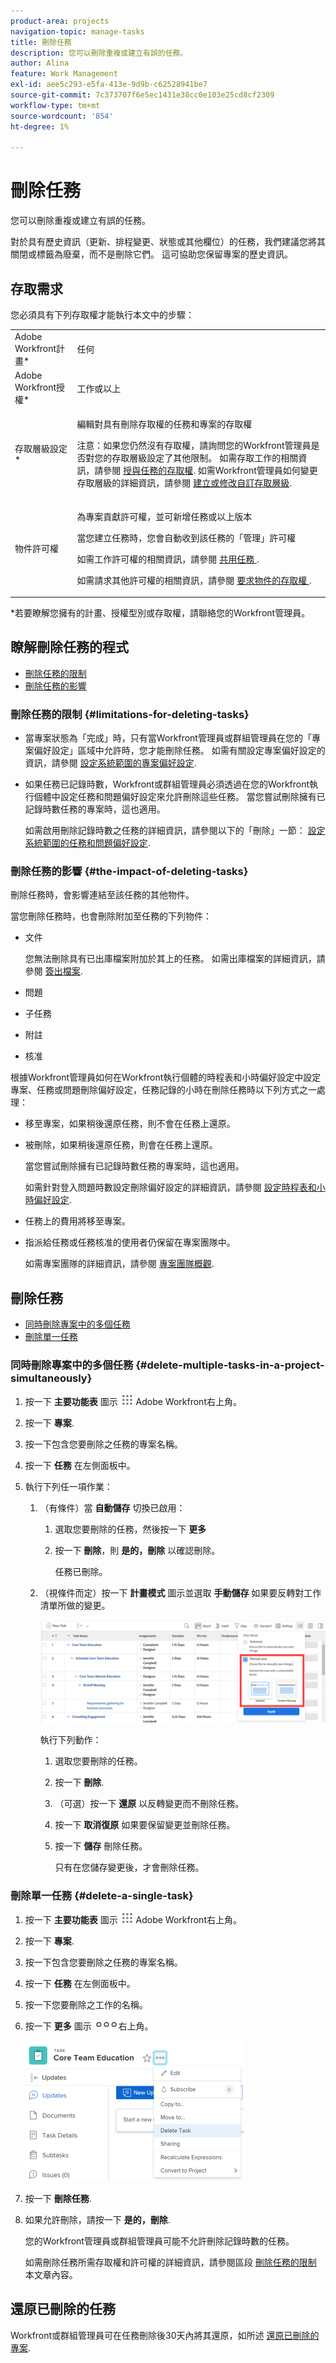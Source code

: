```yaml
---
product-area: projects
navigation-topic: manage-tasks
title: 刪除任務
description: 您可以刪除重複或建立有誤的任務。
author: Alina
feature: Work Management
exl-id: aee5c293-e5fa-413e-9d9b-c62528941be7
source-git-commit: 7c373707f6e5ec1431e38cc0e103e25cd8cf2309
workflow-type: tm+mt
source-wordcount: '854'
ht-degree: 1%

---
```


# 刪除任務

您可以刪除重複或建立有誤的任務。

對於具有歷史資訊（更新、排程變更、狀態或其他欄位）的任務，我們建議您將其關閉或標籤為廢棄，而不是刪除它們。 這可協助您保留專案的歷史資訊。

## 存取需求

您必須具有下列存取權才能執行本文中的步驟：

<table style="table-layout:auto"> 
 <col> 
 <col> 
 <tbody> 
  <tr> 
   <td role="rowheader">Adobe Workfront計畫*</td> 
   <td> <p>任何</p> </td> 
  </tr> 
  <tr> 
   <td role="rowheader">Adobe Workfront授權*</td> 
   <td> <p>工作或以上</p> </td> 
  </tr> 
  <tr> 
   <td role="rowheader">存取層級設定*</td> 
   <td> <p>編輯對具有刪除存取權的任務和專案的存取權</p> <p>注意：如果您仍然沒有存取權，請詢問您的Workfront管理員是否對您的存取層級設定了其他限制。 如需存取工作的相關資訊，請參閱 <a href="../../../administration-and-setup/add-users/configure-and-grant-access/grant-access-tasks.md" class="MCXref xref">授與任務的存取權</a>. 如需Workfront管理員如何變更存取層級的詳細資訊，請參閱 <a href="../../../administration-and-setup/add-users/configure-and-grant-access/create-modify-access-levels.md" class="MCXref xref">建立或修改自訂存取層級</a>. </p> </td> 
  </tr> 
  <tr> 
   <td role="rowheader">物件許可權</td> 
   <td> <p>為專案貢獻許可權，並可新增任務或以上版本</p> <p>當您建立任務時，您會自動收到該任務的「管理」許可權</p> <p> 如需工作許可權的相關資訊，請參閱 <a href="../../../workfront-basics/grant-and-request-access-to-objects/share-a-task.md" class="MCXref xref">共用任務 </a>. </p> <p>如需請求其他許可權的相關資訊，請參閱 <a href="../../../workfront-basics/grant-and-request-access-to-objects/request-access.md" class="MCXref xref">要求物件的存取權 </a>.</p> </td> 
  </tr> 
 </tbody> 
</table>

&#42;若要瞭解您擁有的計畫、授權型別或存取權，請聯絡您的Workfront管理員。

## 瞭解刪除任務的程式

* [刪除任務的限制](#limitations-for-deleting-tasks)
* [刪除任務的影響](#the-impact-of-deleting-tasks)

### 刪除任務的限制  {#limitations-for-deleting-tasks}

* 當專案狀態為「完成」時，只有當Workfront管理員或群組管理員在您的「專案偏好設定」區域中允許時，您才能刪除任務。 如需有關設定專案偏好設定的資訊，請參閱 [設定系統範圍的專案偏好設定](../../../administration-and-setup/set-up-workfront/configure-system-defaults/set-project-preferences.md).

* 如果任務已記錄時數，Workfront或群組管理員必須透過在您的Workfront執行個體中設定任務和問題偏好設定來允許刪除這些任務。 當您嘗試刪除擁有已記錄時數任務的專案時，這也適用。

  <!--
  (NOTE: the last statement is NWE&nbsp;only; not possible in classic)
  -->

  如需啟用刪除記錄時數之任務的詳細資訊，請參閱以下的「刪除」一節： [設定系統範圍的任務和問題偏好設定](../../../administration-and-setup/set-up-workfront/configure-system-defaults/set-task-issue-preferences.md).

### 刪除任務的影響 {#the-impact-of-deleting-tasks}

刪除任務時，會影響連結至該任務的其他物件。

當您刪除任務時，也會刪除附加至任務的下列物件：

* 文件

  您無法刪除具有已出庫檔案附加於其上的任務。 如需出庫檔案的詳細資訊，請參閱 [簽出檔案](../../../documents/managing-documents/check-out-documents.md).

* 問題
* 子任務
* 附註
* 核准

根據Workfront管理員如何在Workfront執行個體的時程表和小時偏好設定中設定專案、任務或問題刪除偏好設定，任務記錄的小時在刪除任務時以下列方式之一處理：

* 移至專案，如果稍後還原任務，則不會在任務上還原。
* 被刪除，如果稍後還原任務，則會在任務上還原。

  當您嘗試刪除擁有已記錄時數任務的專案時，這也適用。

  <!--
  <MadCap:conditionalText data-mc-conditions="QuicksilverOrClassic.Draft mode">
  (NOTE: this stays NWE; not possible in classic;)
  </MadCap:conditionalText>
  -->

  如需針對登入問題時數設定刪除偏好設定的詳細資訊，請參閱 [設定時程表和小時偏好設定](../../../administration-and-setup/set-up-workfront/configure-timesheets-schedules/timesheet-and-hour-preferences.md).

* 任務上的費用將移至專案。

* 指派給任務或任務核准的使用者仍保留在專案團隊中。

  如需專案團隊的詳細資訊，請參閱 [專案團隊概觀](../../../manage-work/projects/planning-a-project/project-team-overview.md).

## 刪除任務

* [同時刪除專案中的多個任務](#delete-multiple-tasks-in-a-project-simultaneously)
* [刪除單一任務](#delete-a-single-task)

### 同時刪除專案中的多個任務  {#delete-multiple-tasks-in-a-project-simultaneously}

1. 按一下 **主要功能表** 圖示 ![](assets/main-menu-icon.png) Adobe Workfront右上角。

1. 按一下 **專案**.
1. 按一下包含您要刪除之任務的專案名稱。
1. 按一下 **任務** 在左側面板中。
1. 執行下列任一項作業：

   1. （有條件）當 **自動儲存** 切換已啟用：

      1. 選取您要刪除的任務，然後按一下 **更多**
      1. 按一下 **刪除**，則 **是的，刪除** 以確認刪除。

         任務已刪除。

   1. （視條件而定）按一下 **計畫模式** 圖示並選取 **手動儲存** 如果要反轉對工作清單所做的變更。

      ![選取手動儲存](assets/manual-save-option.png)

      執行下列動作：

      1. 選取您要刪除的任務。
      1. 按一下 **刪除**.
      1. （可選）按一下 **還原** 以反轉變更而不刪除任務。
      1. 按一下 **取消復原** 如果要保留變更並刪除任務。
      1. 按一下 **儲存** 刪除任務。

         只有在您儲存變更後，才會刪除任務。

### 刪除單一任務 {#delete-a-single-task}

1. 按一下 **主要功能表** 圖示 ![](assets/main-menu-icon.png) Adobe Workfront右上角。

1. 按一下 **專案**.
1. 按一下包含您要刪除之任務的專案名稱。
1. 按一下 **任務** 在左側面板中。
1. 按一下您要刪除之工作的名稱。
1. 按一下 **更多** 圖示 ![](assets/qs-more-menu.png)右上角。

   ![](assets/delete-tasks-task-level-nwe-350x225.png)

1. 按一下 **刪除任務**.
1. 如果允許刪除，請按一下 **是的，刪除**.

   您的Workfront管理員或群組管理員可能不允許刪除記錄時數的任務。

   如需刪除任務所需存取權和許可權的詳細資訊，請參閱區段 [刪除任務的限制](#limitations-for-deleting-tasks) 本文章內容。

## 還原已刪除的任務

Workfront或群組管理員可在任務刪除後30天內將其還原，如所述 [還原已刪除的專案](../../../administration-and-setup/manage-workfront/manage-deleted-items/restore-deleted-items.md).
